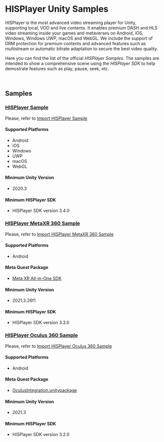 # HISPlayer Unity Samples

HISPlayer is the most advanced video streaming player for Unity, supporting local, VOD and live contents. It enables premium DASH and HLS video streaming inside your games and metaverses on Android, iOS, Windows, Windows UWP, macOS and WebGL. We include the support of DRM protection for premium contents and advanced features such as multistream or automatic bitrate adaptation to secure the best video quality.

Here you can find the list of the official _HISPlayer Samples_. The samples are intended to show a comprehensive scene using the _HISPlayer SDK_ to help demostrate features such as play, pause, seek, etc.

<br>

## Samples

### <ins>HISPlayer Sample</ins>

Please, refer to [Import HISPlayer Sample]()

#### Supported Platforms
  * Android
  * iOS
  * Windows
  * UWP
  * macOS
  * WebGL

#### Minimum Unity Version
  * 2020.3
    
#### Minimum HISPlayer SDK
  * HISPlayer SDK version 3.4.0

### <ins> HISPlayer MetaXR 360 Sample</ins>

Please, refer to [Import HISPlayer MetaXR 360 Sample]()

#### Supported Platforms
  * Android

#### Meta Quest Package
  * [Meta XR All-in-One SDK](https://developer.oculus.com/downloads/package/meta-xr-sdk-all-in-one-upm/)
    
#### Minimum Unity Version
  * 2021.3.26f1

#### Minimum HISPlayer SDK
  * HISPlayer SDK version 3.3.0

### <ins>HISPlayer Oculus 360 Sample</ins>

Please, refer to [Import HISPlayer Oculus 360 Sample]()

#### Supported Platforms
  * Android
    
#### Meta Quest Package
  * [OculusIntegration.unitypackage](https://developer.oculus.com/downloads/package/unity-integration/)
    
#### Minimum Unity Version
  * 2021.3

#### Minimum HISPlayer SDK
  * HISPlayer SDK version 3.2.0
